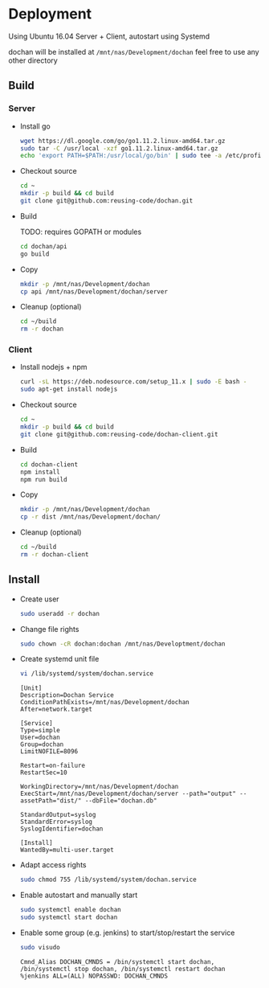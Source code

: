 # Deployment

Using Ubuntu 16.04
Server + Client, autostart using Systemd

dochan will be installed at `/mnt/nas/Development/dochan`
feel free to use any other directory

## Build

### Server

- Install go

  ```bash
  wget https://dl.google.com/go/go1.11.2.linux-amd64.tar.gz
  sudo tar -C /usr/local -xzf go1.11.2.linux-amd64.tar.gz
  echo 'export PATH=$PATH:/usr/local/go/bin' | sudo tee -a /etc/profile
  ```

- Checkout source

  ```bash
  cd ~
  mkdir -p build && cd build
  git clone git@github.com:reusing-code/dochan.git
  ```

- Build

  TODO: requires GOPATH or modules

  ```bash
  cd dochan/api
  go build
  ```

- Copy
  ```bash
  mkdir -p /mnt/nas/Development/dochan
  cp api /mnt/nas/Development/dochan/server
  ```
- Cleanup (optional)
  ```bash
  cd ~/build
  rm -r dochan
  ```

### Client

- Install nodejs + npm

  ```bash
  curl -sL https://deb.nodesource.com/setup_11.x | sudo -E bash -
  sudo apt-get install nodejs
  ```

- Checkout source
  ```bash
  cd ~
  mkdir -p build && cd build
  git clone git@github.com:reusing-code/dochan-client.git
  ```
- Build
  ```bash
  cd dochan-client
  npm install
  npm run build
  ```
- Copy
  ```bash
  mkdir -p /mnt/nas/Development/dochan
  cp -r dist /mnt/nas/Development/dochan/
  ```
- Cleanup (optional)
  ```bash
  cd ~/build
  rm -r dochan-client
  ```

## Install

- Create user
  ```bash
  sudo useradd -r dochan
  ```
- Change file rights

  ```bash
  sudo chown -cR dochan:dochan /mnt/nas/Developtment/dochan
  ```

- Create systemd unit file

  ```bash
  vi /lib/systemd/system/dochan.service
  ```

  ```
  [Unit]
  Description=Dochan Service
  ConditionPathExists=/mnt/nas/Development/dochan
  After=network.target

  [Service]
  Type=simple
  User=dochan
  Group=dochan
  LimitNOFILE=8096

  Restart=on-failure
  RestartSec=10

  WorkingDirectory=/mnt/nas/Development/dochan
  ExecStart=/mnt/nas/Development/dochan/server --path="output" --assetPath="dist/" --dbFile="dochan.db"

  StandardOutput=syslog
  StandardError=syslog
  SyslogIdentifier=dochan

  [Install]
  WantedBy=multi-user.target
  ```

- Adapt access rights

  ```bash
  sudo chmod 755 /lib/systemd/system/dochan.service
  ```

- Enable autostart and manually start

  ```bash
  sudo systemctl enable dochan
  sudo systemctl start dochan
  ```

- Enable some group (e.g. jenkins) to start/stop/restart the service
  ```bash
  sudo visudo
  ```
  ```
  Cmnd_Alias DOCHAN_CMNDS = /bin/systemctl start dochan, /bin/systemctl stop dochan, /bin/systemctl restart dochan
  %jenkins ALL=(ALL) NOPASSWD: DOCHAN_CMNDS
  ```

